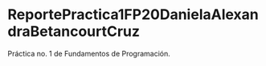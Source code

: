 # ReportePractica1FP20DanielaAlexandraBetancourtCruz
Práctica no. 1 de Fundamentos de Programación.
